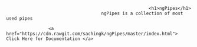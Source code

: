                                                           <h1>ngPipes</h1>
                                        ngPipes is a collection of most used pipes
                                        
                    <a href="https://cdn.rawgit.com/sachingk/ngPipes/master/index.html"> Click Here for Documentation </a>

